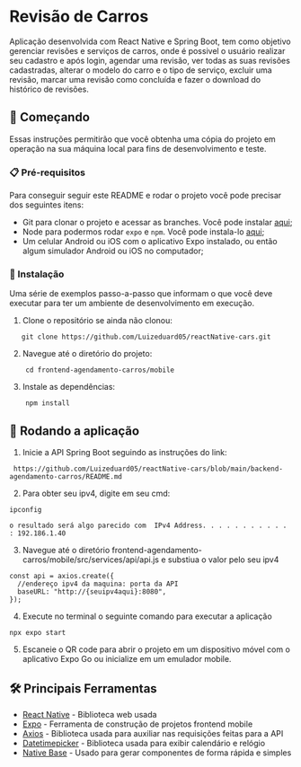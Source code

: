 # Revisão de Carros
Aplicação desenvolvida com React Native e Spring Boot, tem como objetivo gerenciar revisões e serviços de carros, onde é possivel o usuário realizar seu cadastro e após login, agendar uma revisão, ver todas as suas revisões cadastradas, alterar o modelo do carro e o tipo de serviço, excluir uma revisão, marcar uma revisão como concluída e fazer o download do histórico de revisões.

## 📱 Começando
Essas instruções permitirão que você obtenha uma cópia do projeto em operação na sua máquina local para fins de desenvolvimento e teste.

### :clipboard: Pré-requisitos
Para conseguir seguir este README e rodar o projeto você pode precisar dos seguintes itens:
- Git para clonar o projeto e acessar as branches. Você pode instalar [aqui](https://git-scm.com/downloads);
- Node para podermos rodar `expo` e `npm`. Você pode instala-lo [aqui](https://nodejs.org/en/);
- Um celular Android ou iOS com o aplicativo Expo instalado, ou então algum simulador Android ou iOS no computador;

### :wrench: Instalação
Uma série de exemplos passo-a-passo que informam o que você deve executar para ter um ambiente de desenvolvimento em execução.

1. Clone o repositório se ainda não clonou:
```
   git clone https://github.com/Luizeduard05/reactNative-cars.git
```
2. Navegue até o diretório do projeto:
```
    cd frontend-agendamento-carros/mobile
```
3. Instale as dependências:
```
    npm install
```

## 📱 Rodando a aplicação
1. Inicie a API Spring Boot seguindo as instruções do link:
```
 https://github.com/Luizeduard05/reactNative-cars/blob/main/backend-agendamento-carros/README.md
```
2. Para obter seu ipv4, digite em seu cmd:
```
ipconfig
```
`o resultado será algo parecido com  IPv4 Address. . . . . . . . . . . : 192.186.1.40`
 
3. Navegue até o diretório frontend-agendamento-carros/mobile/src/services/api/api.js e substiua o valor pelo seu ipv4
```
const api = axios.create({
  //endereço ipv4 da maquina: porta da API
  baseURL: "http://{seuipv4aqui}:8080",
});
```
4. Execute no terminal o seguinte comando para executar a aplicação
```
npx expo start
```
5. Escaneie o QR code para abrir o projeto em um dispositivo móvel com o aplicativo Expo Go ou inicialize em um emulador mobile. 

## :hammer_and_wrench: Principais Ferramentas
* [React Native](https://reactnative.dev/) - Biblioteca web usada
* [Expo](https://docs.expo.dev/) - Ferramenta de construção de projetos frontend mobile
* [Axios](https://axios-http.com/docs/intro) - Biblioteca usada para auxiliar nas requisições feitas para a API
* [Datetimepicker](https://www.npmjs.com/package/@react-native-community/datetimepicker) - Biblioteca usada para exibir calendário e relógio
* [Native Base](https://nativebase.io/) - Usado para gerar componentes de forma rápida e simples

